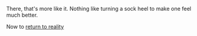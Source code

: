 There, that's more like it. Nothing like turning a sock heel to make one feel much better.

Now to [return to reality](../marshmallow.md)